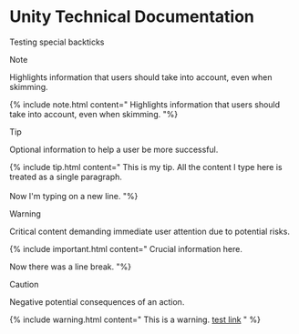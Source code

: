 <link rel='stylesheet' href='../../css/markdown-alert.css'/>

# Unity Technical Documentation

Testing special backticks

> [!NOTE]
> Highlights information that users should take into account, even when skimming.

{% include note.html content="
Highlights information that users should take into account, even when skimming.
"%}

> [!TIP]
> Optional information to help a user be more successful.

{% include tip.html content="
This is my tip. All the content I type here is treated as a single paragraph. <br/><br/> Now I'm typing on a  new line.
"%}

> [!WARNING]
> Critical content demanding immediate user attention due to potential risks.

{% include important.html content="
Crucial information here.

Now there was a line break.
"%}

> [!CAUTION]
> Negative potential consequences of an action.

{% include warning.html content="
This is a warning. [test link](../core/index)
" %}
